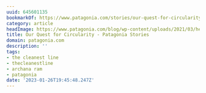 ```yaml
---
uuid: 645601135
bookmarkOf: https://www.patagonia.com/stories/our-quest-for-circularity/story-96496.html
category: article
headImage: https://www.patagonia.com/blog/wp-content/uploads/2021/03/hedden_d_0110_cc_web-2250x1266-1.jpg
title: Our Quest for Circularity - Patagonia Stories
domain: patagonia.com
description: ''
tags:
- the cleanest line
- thecleanestline
- archana ram
- patagonia
date: '2023-01-26T19:45:48.247Z'
---
```



